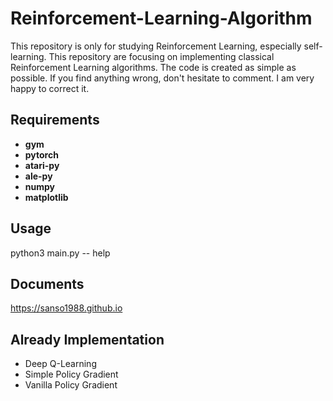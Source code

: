 # Reinforcement-Learning-Algorithm
This repository is only for studying Reinforcement Learning, especially self-learning.
This repository are focusing on implementing classical Reinforcement Learning algorithms. The code is created as simple as possible.
If you find anything wrong, don't hesitate to comment. I am very happy to correct it.

## Requirements
- **gym**
- **pytorch**
- **atari-py**
- **ale-py**
- **numpy**
- **matplotlib**


## Usage
python3 main.py -- help

## Documents
https://sanso1988.github.io

## Already Implementation
- Deep Q-Learning
- Simple Policy Gradient
- Vanilla Policy Gradient

